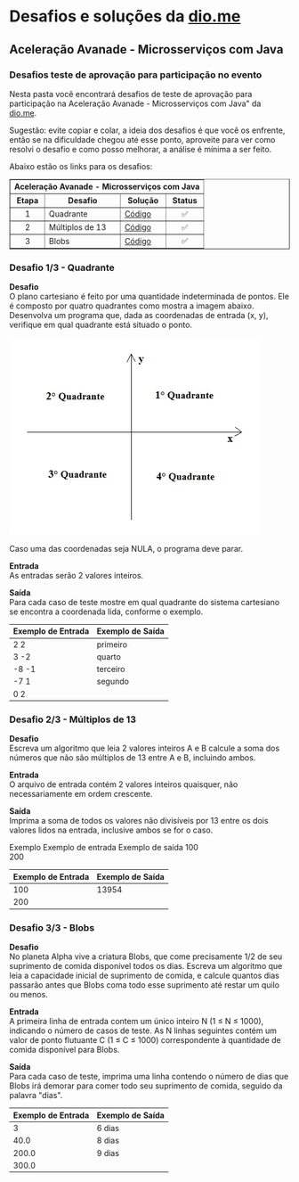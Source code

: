 # Desafios e soluções da [dio.me](https://www.dio.me/)

## Aceleração Avanade - Microsserviços com Java

### Desafios teste de aprovação para participação no evento

Nesta pasta você encontrará desafios de teste de aprovação para participação na Aceleração Avanade - Microsserviços com Java" da [dio.me](https://www.dio.me/).

Sugestão: evite copiar e colar, a ideia dos desafios é que você os enfrente, então se na dificuldade chegou até esse ponto, aproveite para ver como resolvi o desafio e como posso melhorar, a análise é mínima a ser feito.

Abaixo estão os links para os desafios:

<div align="left">
	<table border=1>
		<tr>
			<th colspan="4">Aceleração Avanade - Microsserviços com Java</th>
		</tr>
		<tr>
			<th>Etapa</th>
			<th>Desafio</th>
			<th>Solução</th>
			<th>Status</th>
		</tr>
		<tr>
			<td align="center">1</td>
			<td>Quadrante</td>
			<td>
				<a href="https://github.com/didifive/">
					Código
				</a>
			</td>
			<td align="center">✅</td>
		</tr>
		<tr>
			<td align="center">2</td>
			<td>Múltiplos de 13</td>
			<td>
				<a href="https://github.com/didifive/">
					Código
				</a>
			</td>
			<td align="center">✅</td>
		</tr>
		<tr>
			<td align="center">3</td>
			<td>Blobs</td>
			<td>
				<a href="https://github.com/didifive/">
					Código
				</a>
			</td>
			<td align="center">✅</td>
		</tr>
	</table>
</div>

### Desafio 1/3 - Quadrante

**Desafio**  
O plano cartesiano é feito por uma quantidade indeterminada de pontos. Ele é composto por quatro quadrantes como mostra a imagem abaixo. Desenvolva um programa que, dada as coordenadas de entrada (x, y), verifique em qual quadrante está situado o ponto.

![Quadrantes](quadrante.png)

Caso uma das coordenadas seja NULA, o programa deve parar.

**Entrada**  
As entradas serão 2 valores inteiros.

**Saída**  
Para cada caso de teste mostre em qual quadrante do sistema cartesiano se encontra a coordenada lida, conforme o exemplo.

| Exemplo de Entrada | Exemplo de Saída |
|--------------------|------------------|
| 2 2                | primeiro         |
| 3 -2               | quarto           |
| -8 -1              | terceiro         |
| -7 1               | segundo          |
| 0 2                |                  |


### Desafio 2/3 - Múltiplos de 13

**Desafio**  
Escreva um algoritmo que leia 2 valores inteiros A e B calcule a soma dos números que não são múltiplos de 13 entre A e B, incluindo ambos.

**Entrada**  
O arquivo de entrada contém 2 valores inteiros quaisquer, não necessariamente em ordem crescente.

**Saída**  
Imprima a soma de todos os valores não divisíveis por 13 entre os dois valores lidos na entrada, inclusive ambos se for o caso.

Exemplo
Exemplo de entrada 	Exemplo de saída 
100						
200

| Exemplo de Entrada | Exemplo de Saída |
| ---                | ---              |
| 100                | 13954            |
| 200                |                  |


### Desafio 3/3 - Blobs

**Desafio**  
No planeta Alpha vive a criatura Blobs, que come precisamente 1/2 de seu suprimento de comida disponível todos os dias. Escreva um algoritmo que leia a capacidade inicial de suprimento de comida, e calcule quantos dias passarão antes que Blobs coma todo esse suprimento até restar um quilo ou menos.

**Entrada**  
A primeira linha de entrada contem um único inteiro N (1 ≤ N ≤ 1000), indicando o número de casos de teste. As N linhas seguintes contém um valor de ponto flutuante C (1 ≤ C ≤ 1000) correspondente à quantidade de comida disponível para Blobs.

**Saída**  
Para cada caso de teste, imprima uma linha contendo o número de dias que Blobs irá demorar para comer todo seu suprimento de comida, seguido da palavra "dias".

| Exemplo de Entrada | Exemplo de Saída |
|--------------------|------------------|
| 3                  | 6 dias           |
| 40.0               | 8 dias           |
| 200.0              | 9 dias           |
| 300.0              |                  |